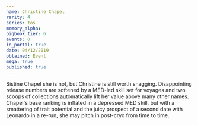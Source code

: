 ```yaml
---
name: Christine Chapel
rarity: 4
series: tos
memory_alpha:
bigbook_tier: 6
events: 0
in_portal: true
date: 04/12/2019
obtained: Event
mega: true
published: true
---
```


Sistine Chapel she is not, but Christine is still worth snagging. Disappointing release numbers are softened by a MED-led skill set for voyages and two scoops of collections automatically lift her value above many other names. Chapel's base ranking is inflated in a depressed MED skill, but with a smattering of trait potential and the juicy prospect of a second date with Leonardo in a re-run, she may pitch in post-cryo from time to time.
